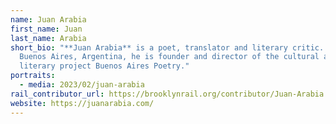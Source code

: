 ```yaml
---
name: Juan Arabia
first_name: Juan
last_name: Arabia
short_bio: "**Juan Arabia** is a poet, translator and literary critic. Born in
  Buenos Aires, Argentina, he is founder and director of the cultural and
  literary project Buenos Aires Poetry."
portraits:
  - media: 2023/02/juan-arabia
rail_contributor_url: https://brooklynrail.org/contributor/Juan-Arabia
website: https://juanarabia.com/
---
```

